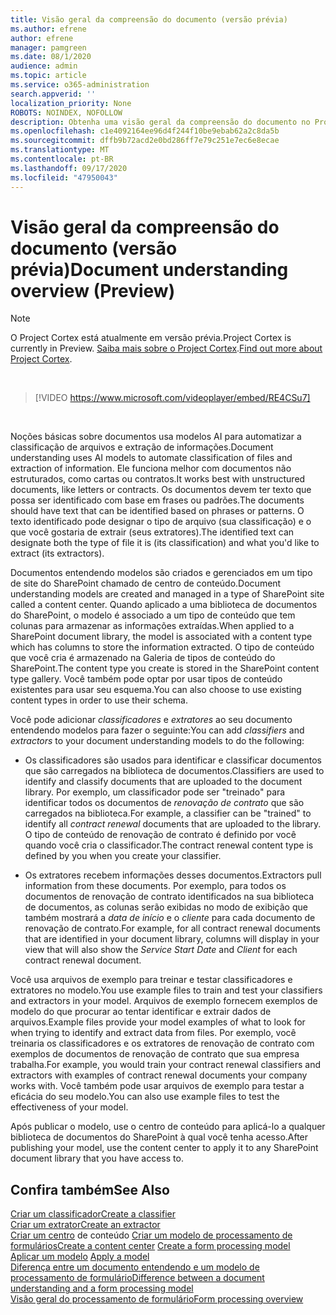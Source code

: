 ```yaml
---
title: Visão geral da compreensão do documento (versão prévia)
ms.author: efrene
author: efrene
manager: pamgreen
ms.date: 08/1/2020
audience: admin
ms.topic: article
ms.service: o365-administration
search.appverid: ''
localization_priority: None
ROBOTS: NOINDEX, NOFOLLOW
description: Obtenha uma visão geral da compreensão do documento no Project Cortex.
ms.openlocfilehash: c1e4092164ee96d4f244f10be9ebab62a2c8da5b
ms.sourcegitcommit: dffb9b72acd2e0bd286ff7e79c251e7ec6e8ecae
ms.translationtype: MT
ms.contentlocale: pt-BR
ms.lasthandoff: 09/17/2020
ms.locfileid: "47950043"
---
```

# <a name="document-understanding-overview-preview"></a><span data-ttu-id="11af0-103">Visão geral da compreensão do documento (versão prévia)</span><span class="sxs-lookup"><span data-stu-id="11af0-103">Document understanding overview (Preview)</span></span>
> [!Note] 
> <span data-ttu-id="11af0-104">O Project Cortex está atualmente em versão prévia.</span><span class="sxs-lookup"><span data-stu-id="11af0-104">Project Cortex is currently in Preview.</span></span> <span data-ttu-id="11af0-105">[Saiba mais sobre o Project Cortex](https://aka.ms/projectcortex).</span><span class="sxs-lookup"><span data-stu-id="11af0-105">[Find out more about Project Cortex](https://aka.ms/projectcortex).</span></span>

</br>

> [!VIDEO https://www.microsoft.com/videoplayer/embed/RE4CSu7] 

</br>

<span data-ttu-id="11af0-106">Noções básicas sobre documentos usa modelos AI para automatizar a classificação de arquivos e extração de informações.</span><span class="sxs-lookup"><span data-stu-id="11af0-106">Document understanding uses AI models to automate classification of files and extraction of information.</span></span> <span data-ttu-id="11af0-107">Ele funciona melhor com documentos não estruturados, como cartas ou contratos.</span><span class="sxs-lookup"><span data-stu-id="11af0-107">It works best with unstructured documents, like letters or contracts.</span></span> <span data-ttu-id="11af0-108">Os documentos devem ter texto que possa ser identificado com base em frases ou padrões.</span><span class="sxs-lookup"><span data-stu-id="11af0-108">The documents should have text that can be identified based on phrases or patterns.</span></span> <span data-ttu-id="11af0-109">O texto identificado pode designar o tipo de arquivo (sua classificação) e o que você gostaria de extrair (seus extratores).</span><span class="sxs-lookup"><span data-stu-id="11af0-109">The identified text can designate both the type of file it is (its classification) and what you'd like to extract (its extractors).</span></span>

<span data-ttu-id="11af0-110">Documentos entendendo modelos são criados e gerenciados em um tipo de site do SharePoint chamado de centro de conteúdo.</span><span class="sxs-lookup"><span data-stu-id="11af0-110">Document understanding models are created and managed in a type of SharePoint site called a content center.</span></span> <span data-ttu-id="11af0-111">Quando aplicado a uma biblioteca de documentos do SharePoint, o modelo é associado a um tipo de conteúdo que tem colunas para armazenar as informações extraídas.</span><span class="sxs-lookup"><span data-stu-id="11af0-111">When applied to a SharePoint document library, the model is associated with a content type which has columns to store the information extracted.</span></span> <span data-ttu-id="11af0-112">O tipo de conteúdo que você cria é armazenado na Galeria de tipos de conteúdo do SharePoint.</span><span class="sxs-lookup"><span data-stu-id="11af0-112">The content type you create is stored in the SharePoint content type gallery.</span></span> <span data-ttu-id="11af0-113">Você também pode optar por usar tipos de conteúdo existentes para usar seu esquema.</span><span class="sxs-lookup"><span data-stu-id="11af0-113">You can also choose to use existing content types in order to use their schema.</span></span>

<span data-ttu-id="11af0-114">Você pode adicionar *classificadores* e *extratores* ao seu documento entendendo modelos para fazer o seguinte:</span><span class="sxs-lookup"><span data-stu-id="11af0-114">You can add *classifiers* and *extractors* to your document understanding models to do the following:</span></span> 

- <span data-ttu-id="11af0-115">Os classificadores são usados para identificar e classificar documentos que são carregados na biblioteca de documentos.</span><span class="sxs-lookup"><span data-stu-id="11af0-115">Classifiers are used to identify and classify documents that are uploaded to the document library.</span></span> <span data-ttu-id="11af0-116">Por exemplo, um classificador pode ser "treinado" para identificar todos os documentos de *renovação de contrato* que são carregados na biblioteca.</span><span class="sxs-lookup"><span data-stu-id="11af0-116">For example, a classifier can be "trained" to identify all *contract renewal* documents that are uploaded to the library.</span></span> <span data-ttu-id="11af0-117">O tipo de conteúdo de renovação de contrato é definido por você quando você cria o classificador.</span><span class="sxs-lookup"><span data-stu-id="11af0-117">The contract renewal content type is defined by you when you create your classifier.</span></span>

- <span data-ttu-id="11af0-118">Os extratores recebem informações desses documentos.</span><span class="sxs-lookup"><span data-stu-id="11af0-118">Extractors pull information from these documents.</span></span> <span data-ttu-id="11af0-119">Por exemplo, para todos os documentos de renovação de contrato identificados na sua biblioteca de documentos, as colunas serão exibidas no modo de exibição que também mostrará a *data de início* e o  *cliente* para cada documento de renovação de contrato.</span><span class="sxs-lookup"><span data-stu-id="11af0-119">For example, for all contract renewal documents that are identified in your document library, columns will display in your view that will also show the *Service Start Date* and  *Client* for each contract renewal document.</span></span> 

<span data-ttu-id="11af0-120">Você usa arquivos de exemplo para treinar e testar classificadores e extratores no modelo.</span><span class="sxs-lookup"><span data-stu-id="11af0-120">You use example files to train and test your classifiers and extractors in your model.</span></span> <span data-ttu-id="11af0-121">Arquivos de exemplo fornecem exemplos de modelo do que procurar ao tentar identificar e extrair dados de arquivos.</span><span class="sxs-lookup"><span data-stu-id="11af0-121">Example files provide your model examples of what to look for when trying to identify and extract data from files.</span></span> <span data-ttu-id="11af0-122">Por exemplo, você treinaria os classificadores e os extratores de renovação de contrato com exemplos de documentos de renovação de contrato que sua empresa trabalha.</span><span class="sxs-lookup"><span data-stu-id="11af0-122">For example, you would train your contract renewal classifiers and extractors with examples of contract renewal documents your company works with.</span></span> <span data-ttu-id="11af0-123">Você também pode usar arquivos de exemplo para testar a eficácia do seu modelo.</span><span class="sxs-lookup"><span data-stu-id="11af0-123">You can also use example files to test the effectiveness of your model.</span></span>

<span data-ttu-id="11af0-124">Após publicar o modelo, use o centro de conteúdo para aplicá-lo a qualquer biblioteca de documentos do SharePoint à qual você tenha acesso.</span><span class="sxs-lookup"><span data-stu-id="11af0-124">After publishing your model, use the content center to apply it to any SharePoint document library that you have access to.</span></span>  


## <a name="see-also"></a><span data-ttu-id="11af0-125">Confira também</span><span class="sxs-lookup"><span data-stu-id="11af0-125">See Also</span></span>
[<span data-ttu-id="11af0-126">Criar um classificador</span><span class="sxs-lookup"><span data-stu-id="11af0-126">Create a classifier</span></span>](create-a-classifier.md)</br>
[<span data-ttu-id="11af0-127">Criar um extrator</span><span class="sxs-lookup"><span data-stu-id="11af0-127">Create an extractor</span></span>](create-an-extractor.md)</br>
<span data-ttu-id="11af0-128">[Criar um centro](create-a-content-center.md) 
 de conteúdo [Criar um modelo de processamento de formulários](create-a-form-processing-model.md)</span><span class="sxs-lookup"><span data-stu-id="11af0-128">[Create a content center](create-a-content-center.md)
[Create a form processing model](create-a-form-processing-model.md)</span></span></br>
<span data-ttu-id="11af0-129">[Aplicar um modelo](apply-a-model.md) </span><span class="sxs-lookup"><span data-stu-id="11af0-129">[Apply a model](apply-a-model.md) </span></span>  
[<span data-ttu-id="11af0-130">Diferença entre um documento entendendo e um modelo de processamento de formulário</span><span class="sxs-lookup"><span data-stu-id="11af0-130">Difference between a document understanding and a form processing model</span></span>](difference-between-document-understanding-and-form-processing-model.md)  
[<span data-ttu-id="11af0-131">Visão geral do processamento de formulário</span><span class="sxs-lookup"><span data-stu-id="11af0-131">Form processing overview</span></span>](form-processing-overview.md)




